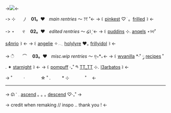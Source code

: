 ->![](https://media.discordapp.net/attachments/1010985666047377528/1023693849891184770/unknown.png)<-

-> ⊹ㅤㅤ⵰ㅤ **01。**♥︎ㅤ*main rentries* 〜 ꔫ ˚<-
-> ꒰    [pinkest](/pinkest) ♡ ׁ 。[friIIed](/friiied)      ꒱ <-

-> ⋆ㅤㅤ୧ㅤ **02。**♥︎ㅤ*edited rentries* 〜 ໒꒱۪ ་<-
-> ꒰    [puddins](/puddins) ⊹. [anqels](/anqels)  ⋆୨୧˚  [s4nrio](/s4nrio)  ꒱ <-
-> ꒰    [angelie](/angelie) ✧𓂃 [holylyre](/holylyre) ♥︎｡ [frillyidol](/frillyidol)    ꒱ <-

-> ੈㅤㅤ⌒ㅤ **03。**♥︎ㅤ*misc៸wip rentries* 〜 ୭̥⋆*｡<-
  -> ꒰    [wvanilla](/wvanilla) *·˚ ༘ [recipes](/recipes) ˚ . ✦ [starnight](/starnight)   ꒱ <-
-> ꒰    [pompuff](/pompuff)  ‧₊˚  𑁯 [TT_TT](/TT_TT) ⊹.   [l3arbatos](/l3arbatos)  ꒱ <-

->  ˚  　　  · 　　　 ☆    ˚ . 　　 *  ⊹ 　　　 ˚  　<-
***
-> ᘏ ᱸ 𓈒 [ascend]()    ｡  ｡  ｡ [descend]()  ♡‧₊˚ ->

-> credit when remaking // inspo .. thank you ! <-